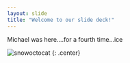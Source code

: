 ```yaml
---
layout: slide
title: "Welcome to our slide deck!"
---
```


Michael was here....for a fourth time...ice

![snowoctocat](https://octodex.github.com/images/snowoctocat.png)
{: .center}
